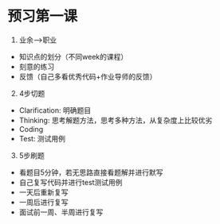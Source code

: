 # 预习第一课
1. 业余-->职业
+ 知识点的划分（不同week的课程）
+ 刻意的练习
+ 反馈（自己多看优秀代码+作业导师的反馈）
2. 4步切题
+ Clarification: 明确题目
+ Thinking: 思考解题方法，思考多种方法，从复杂度上比较优劣
+ Coding
+ Test: 测试用例
3. 5步刷题
+ 看题目5分钟，若无思路直接看题解并进行默写
+ 自己复写代码并进行test测试用例
+ 一天后重新复写
+ 一周后进行复写
+ 面试前一周、半周进行复写